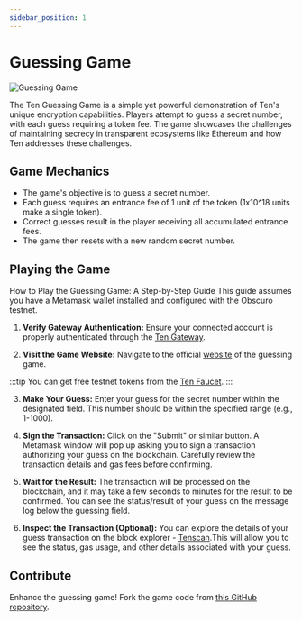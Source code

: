 ```yaml
---
sidebar_position: 1
---
```

# Guessing Game

![Guessing Game](../assets/guessing-game.png)

The Ten Guessing Game is a simple yet powerful demonstration of Ten's unique encryption capabilities. Players attempt to guess a secret number, with each guess requiring a token fee. The game showcases the challenges of maintaining secrecy in transparent ecosystems like Ethereum and how Ten addresses these challenges.

## **Game Mechanics**

- The game's objective is to guess a secret number.
- Each guess requires an entrance fee of 1 unit of the token (1x10^18 units make a single token).
- Correct guesses result in the player receiving all accumulated entrance fees.
- The game then resets with a new random secret number.

## **Playing the Game**

How to Play the Guessing Game: A Step-by-Step Guide
This guide assumes you have a Metamask wallet installed and configured with the Obscuro testnet.

1. **Verify Gateway Authentication:** Ensure your connected account is properly authenticated through the [Ten Gateway](https://testnet.obscu.ro/).

2. **Visit the Game Website:** Navigate to the official [website](https://guessing.fun) of the guessing game.

:::tip
You can get free testnet tokens from the [Ten Faucet](/docs/getting-started/for-users/get-tokens).
:::

3. **Make Your Guess:** Enter your guess for the secret number within the designated field. This number should be within the specified range (e.g., 1-1000).

4. **Sign the Transaction:** Click on the "Submit" or similar button. A Metamask window will pop up asking you to sign a transaction authorizing your guess on the blockchain. Carefully review the transaction details and gas fees before confirming.

5. **Wait for the Result:** The transaction will be processed on the blockchain, and it may take a few seconds to minutes for the result to be confirmed. You can see the status/result of your guess on the message log below the guessing field.

6. **Inspect the Transaction (Optional):** You can explore the details of your guess transaction on the block explorer - [Tenscan](https://tenscan.io/).This will allow you to see the status, gas usage, and other details associated with your guess.

## **Contribute**

Enhance the guessing game! Fork the game code from [this GitHub repository](#).
